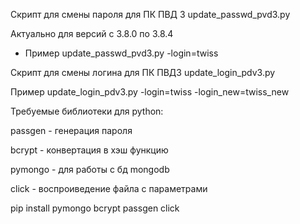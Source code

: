 Скрипт для смены  пароля для ПК ПВД 3 update_passwd_pvd3.py

Актуально для версий с 3.8.0 по 3.8.4

 * Пример update_passwd_pvd3.py -login=twiss

Скрипт для смены логина для ПК ПВД3 update_login_pdv3.py

Пример update_login_pdv3.py -login=twiss -login_new=twiss_new

Требуемые библиотеки для python:

  passgen - генерация пароля
  
  bcrypt - конвертация в хэш функцию 
  
  pymongo - для работы с бд mongodb
  
  click - воспроиведение файла с параметрами 


pip install pymongo bcrypt passgen click

